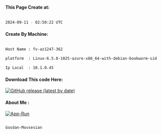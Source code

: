 
   
#### This Page Create at:

```bash

2024-09-11 - 02:50:22 UTC

```

#### Create By Machine:

```bash

Host Name : fv-az1247-362

platform  : Linux-6.5.0-1025-azure-x86_64-with-debian-bookworm-sid

Ip Local  : 10.1.0.45

```
#### Download This code Here:

[![GitHub release (latest by date)](https://img.shields.io/github/v/release/Gosdan-Movsesian/Gosdan?style=for-the-badge&label=Download)](https://github.com/Gosdan-Movsesian/Gosdan/releases) 

</p> 

#### About Me :

[![App-Run](https://github.com/Gosdan-Movsesian/Gosdan/actions/workflows/App-Run.yml/badge.svg)](https://github.com/Gosdan-Movsesian/Gosdan/actions/workflows/App-Run.yml)

```bash

Gosdan-Movsesian

```

